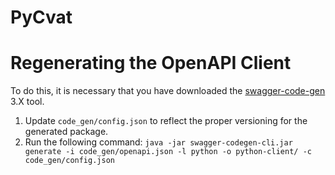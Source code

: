 # PyCvat

# Regenerating the OpenAPI Client

To do this, it is necessary that you have downloaded the
[swagger-code-gen](https://github.com/swagger-api/swagger-codegen/tree/3.0.0) 3.X tool.

1. Update `code_gen/config.json` to reflect the proper versioning for the generated package.
2. Run the following command: `java -jar swagger-codegen-cli.jar generate -i code_gen/openapi.json -l python -o python-client/ -c code_gen/config.json`
